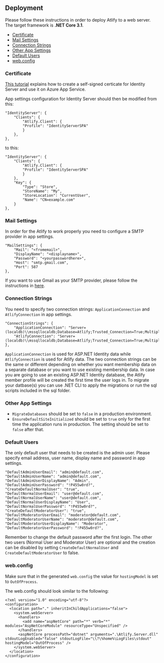 ## Deployment

Please follow these instructions in order to deploy Atlify to a web server.
The target framework is **.NET Core 3.1**.

- [Certificate](#certificate)
- [Mail Settings](#mail-settings)
- [Connection Strings](#connection-strings)
- [Other App Settings](#other-app-strings)
- [Default Users](#default-users)
- [web.config](#web-config)

<a name="certificate"></a>
### Certificate

[This tutorial](https://benjii.me/2017/06/creating-self-signed-certificate-identity-server-azure/) explains how to create a self-signed certicate for Identity Server and use it on Azure App Service.

App settings configuration for Identity Server should then be modified from this:

```
"IdentityServer": {
    "Clients": {
        "Atlify.Client": {
        "Profile": "IdentityServerSPA"
        }
    },
},
```
to this:

```
"IdentityServer": {
    "Clients": {
        "Atlify.Client": {
        "Profile": "IdentityServerSPA"
        }
    },
    "Key": {
        "Type": "Store",
        "StoreName": "My",
        "StoreLocation": "CurrentUser",
        "Name": "CN=example.com"
    }
},
```

<a name="mail-settings"></a>
### Mail Settings

In order for the Atlify to work properly you need to configure a SMTP provider in app settings.

```
"MailSettings": {
    "Mail": "<fromemail>",
    "DisplayName": "<displayname>",
    "Password": "<yourpasswordhere>",
    "Host": "smtp.gmail.com",
    "Port": 587
},
```

If you want to use Gmail as your SMTP provider, please follow the instructions in [here](https://support.google.com/accounts/answer/185833?hl=en).

<a name="connection-strings"></a>
### Connection Strings

You need to specify two connection strings: `ApplicationConnection` and `AtlifyConnection` in app settings.

```
"ConnectionStrings": {
    "ApplicationConnection": "Server=(localdb)\\mssqllocaldb;Database=Atlify;Trusted_Connection=True;MultipleActiveResultSets=true",
    "AtlifyConnection": "Server=(localdb)\\mssqllocaldb;Database=Atlify;Trusted_Connection=True;MultipleActiveResultSets=true"
},
```

`ApplicationConnection` is used for ASP.NET Identity data while `AtlifyConnection` is used for Atlify data.
The two connection strings can be the same or different depending on whether you want membership data on a separate database or you want to use existing membership data.
In case you are going to use an existing ASP.NET Identity database, the Atlify member profile will be created the first time the user logs in.
To migrate your datbase(s) you can use .NET CLI to apply the migrations or run the sql scripts included in the sql folder.

<a name="other-app-strings"></a>
### Other App Settings

- `MigrateDatabases` should be set to `false` in a production environment.
- `EnsureDefaultSiteInitialized` should be set to `true` only for the first time the application runs in production. The setting should be set to `false` after that.


<a name="default-users"></a>
### Default Users

The only default user that needs to be created is the admin user. 
Please specify email address, user name, display name and password in app settings.

```
"DefaultAdminUserEmail": "admin@default.com",
"DefaultAdminUserName": "admin@default.com",
"DefaultAdminUserDisplayName": "Admin",
"DefaultAdminUserPassword": "!P455w0rd?",
"CreateDefaultNormalUser": "true",
"DefaultNormalUserEmail": "user@default.com",
"DefaultNormalUserName": "user@default.com",
"DefaultNormalUserDisplayName": "User",
"DefaultNormalUserPassword": "!P455w0rd?",
"CreateDefaultModeratorUser": "true",
"DefaultModeratorUserEmail": "moderator@default.com",
"DefaultModeratorUserName": "moderator@default.com",
"DefaultModeratorUserDisplayName": "Moderator",
"DefaultModeratorUserPassword": "!P455w0rd?",
```

Remember to change the default password after the first login.
The other two users (Normal User and Moderator User) are optional and the creation can be disabled by setting `CreateDefaultNormalUser` and `CreateDefaultModeratorUser` to false.

<a name="web-config"></a>
### web.config

Make sure that in the generated `web.config` the value for `hostingModel` is set to `OutOfProcess`.

The web.config should look similar to the following:

```
<?xml version="1.0" encoding="utf-8"?>
<configuration>
  <location path="." inheritInChildApplications="false">
    <system.webServer>
      <handlers>
        <add name="aspNetCore" path="*" verb="*" modules="AspNetCoreModule" resourceType="Unspecified" />
      </handlers>
      <aspNetCore processPath="dotnet" arguments=".\Atlify.Server.dll" stdoutLogEnabled="false" stdoutLogFile="\\?\%home%\LogFiles\stdout" hostingModel="OutOfProcess" />
    </system.webServer>
  </location>
</configuration>
```